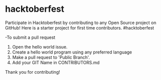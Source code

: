 
# hacktoberfest
Participate in Hacktoberfest by contributing to any Open Source project on GitHub! Here is a starter project for first time contributors. #hacktoberfest
 

-To submit a pull request
1. Open the hello world issue.
2. Create a hello world program using any preferred language 
3. Make a pull request to 'Public Branch'.
4. Add your GIT Name in CONTRIBUTORS.md

Thank you for contributing!
